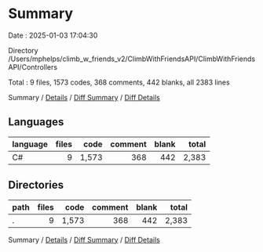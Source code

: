 # Summary

Date : 2025-01-03 17:04:30

Directory /Users/mphelps/climb_w_friends_v2/ClimbWithFriendsAPI/ClimbWithFriendsAPI/Controllers

Total : 9 files, 1573 codes, 368 comments, 442 blanks, all 2383 lines

Summary / [Details](details.md) / [Diff Summary](diff.md) / [Diff Details](diff-details.md)

## Languages

| language | files |  code | comment | blank | total |
| :------- | ----: | ----: | ------: | ----: | ----: |
| C#       |     9 | 1,573 |     368 |   442 | 2,383 |

## Directories

| path | files |  code | comment | blank | total |
| :--- | ----: | ----: | ------: | ----: | ----: |
| .    |     9 | 1,573 |     368 |   442 | 2,383 |

Summary / [Details](details.md) / [Diff Summary](diff.md) / [Diff Details](diff-details.md)
